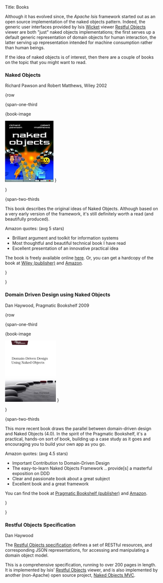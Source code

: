 Title: Books

Although it has evolved since, the *Apache Isis* framework started out as an open source implementation of the naked objects pattern.  Indeed, the generic user interfaces provided by Isis [Wicket](../../components/viewers/wicket/about.html) viewer [Restful Objects](../../components/viewers/restfulobjects/about.html) viewer are both "just" naked objects implementations; the first serves up a default generic representation of domain objects for human interaction, the latter serving up representation intended for machine consumption rather than human beings.

If the idea of naked objects is of interest, then there are a couple of books on the topic that you might want to read.

### Naked Objects

Richard Pawson and Robert Matthews, Wiley 2002

{row

{span-one-third

{book-image

![](resources/books/nakedobjects-book.jpg)
}

}

{span-two-thirds

This book describes the original ideas of Naked Objects. Although based on a very early version of the framework, it's still definitely worth a read (and beautifully produced).


Amazon quotes: (avg 5 stars)

- Brilliant argument and toolkit for information systems
- Most thoughtful and beautiful technical book I have read
- Excellent presentation of an innovative practical idea

The book is freely available online [here](http://www.nakedobjects.org/book/). Or, you can get a hardcopy of the book at [Wiley (publisher)](http://eu.wiley.com/WileyCDA/WileyTitle/productCd-0470844205.html) and [Amazon](http://www.amazon.com/Naked-Objects-Richard-Pawson/dp/0470844205).
 
}

}

### Domain Driven Design using Naked Objects

Dan Haywood, Pragmatic Bookshelf 2009

{row


{span-one-third

{book-image

![](resources/books/dhnako.jpg)
}

}

{span-two-thirds

This more recent book draws the parallel between domain-driven design and Naked Objects (4.0). In the spirit of the Pragmatic Bookshelf, it's a practical, hands-on sort of book, building up a case study as it goes and encouraging you to build your own app as you go.

Amazon quotes: (avg 4.5 stars)

- Important Contribution to Domain-Driven Design
- The easy-to-learn Naked Objects Framework .. provide[s] a masterful exposition on DDD
- Clear and passionate book about a great subject
- Excellent book and a great framework

You can find the book at [Pragmatic Bookshelf (publisher)](http://www.pragprog.com/titles/dhnako/domain-driven-design-using-naked-objects) and [Amazon](http://www.amazon.com/Domain-Driven-Design-Objects-Pragmatic-Programmers/dp/1934356441).

}

}

### Restful Objects Specification

Dan Haywood

The [Restful Objects specification](http://restfulobjects.org) defines a set of RESTful resources, and corresponding JSON representations, for accessing and manipulating a domain object model.

This is a comprehensive specification, running to over 200 pages in length.  It is implemented by Isis' [Restful Objects](../../components/viewers/restfulobjects/about.html) viewer, and is also implemented by another (non-Apache) open source project, [Naked Objects MVC](http://nakedobjects.codeplex.com).

